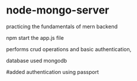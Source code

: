 # node-mongo-server
practicing the fundamentals of mern backend

npm start the app.js file

performs crud operations and basic authentication,

database used mongodb

#added authentication using passport
